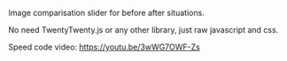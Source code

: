 Image comparisation slider for before after situations.

No need TwentyTwenty.js or any other library, just raw javascript and css.

Speed code video: 
https://youtu.be/3wWG7OWF-Zs
